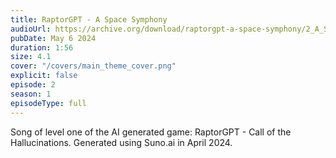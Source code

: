 ```yaml
---
title: RaptorGPT - A Space Symphony
audioUrl: https://archive.org/download/raptorgpt-a-space-symphony/2_A_Space_Symphony.mp3
pubDate: May 6 2024
duration: 1:56
size: 4.1
cover: "/covers/main_theme_cover.png"
explicit: false
episode: 2
season: 1
episodeType: full
---
```

Song of level one of the AI generated game: RaptorGPT - Call of the Hallucinations. Generated using Suno.ai in April 2024.
